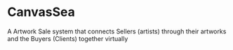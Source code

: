 # CanvasSea
A Artwork Sale system that connects Sellers (artists) through their artworks and the Buyers (Clients) together virtually 
